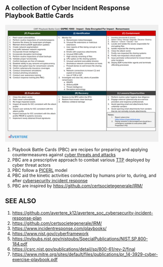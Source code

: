 ## A collection of Cyber Incident Response Playbook Battle Cards

![img](images/AVPBC-1000.png)


1. Playbook Battle Cards (PBC) are recipes for preparing and applying countermeasures against [cyber threats and attacks](https://en.wikipedia.org/wiki/Cyberwarfare)
2. PBC are a prescriptive approach to combat various [TTP](https://attack.mitre.org/tactics/enterprise/) deployed by cyber threat actors
3. PBC follow a [PICERL](https://www.sans.org/media/score/504-incident-response-cycle.pdf) model
4. PBC aid the kinetic activities conducted by humans prior to, during, and after [cybersecurity incident response](https://github.com/avertere-k12/avertere_soc_cybersecurity-incident-response-plan)
5. PBC are inspired by https://github.com/certsocietegenerale/IRM/


## SEE ALSO
1. https://github.com/avertere_k12/avertere_soc_cybersecurity-incident-response-plan
2. https://github.com/certsocietegenerale/IRM/
3. https://www.incidentresponse.com/playbooks/
4. https://www.nist.gov/cyberframework
5. https://nvlpubs.nist.gov/nistpubs/SpecialPublications/NIST.SP.800-184.pdf
6. https://csrc.nist.gov/publications/detail/sp/800-61/rev-2/final
7. https://www.mitre.org/sites/default/files/publications/pr_14-3929-cyber-exercise-playbook.pdf


